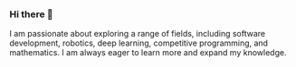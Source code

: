 ### Hi there 👋

I am passionate about exploring a range of fields, including software development, robotics, deep learning, competitive programming, and mathematics. I am always eager to learn more and expand my knowledge.

<!--  I am a student interested in software development, robotics, deep learning, competitive programming, mathematics, and much more. -->
<!-- <br>
## Connect with me
[<img align="left" alt="linked-in" src="https://img.shields.io/badge/linkedin-%230077B5.svg?&style=for-the-badge&logo=linkedin&logoColor=white" />](eventually will add linkedin url)
[<img align="left" alt="medium" src="https://img.shields.io/badge/medium-%2312100E.svg?&style=for-the-badge&logo=medium&logoColor=white" />](eventually will add medium url)
[<img align="left" alt="stack-overflow" src="https://img.shields.io/badge/stack%20overflow-FE7A16?logo=stack-overflow&logoColor=white&style=for-the-badge" />](eventually will add stackoverflow url) -->


<!-- Most used languages stats | Contribution stats -->
<p float="left">
<!-- ![](https://github-readme-stats.vercel.app/api/top-langs/?username=jonahgluck&layout=compact&langs_count=10&theme=dracula&include_all_commits=true&hide_border=true)|![](https://github-readme-stats.vercel.app/api?username=jonahgluck&show_icons=true&theme=dracula&include_all_commits=true&hide_border=true) -->
  
<!--   <img src="https://github-readme-stats.vercel.app/api/top-langs/?username=jonahgluck&layout=compact&langs_count=10&theme=dracula&include_all_commits=true&hide_border=true" /> -->
<!--   <img src="https://github-readme-stats.vercel.app/api?username=jonahgluck&show_icons=true&theme=dracula&include_all_commits=true&hide_border=true" /> -->
</p>
